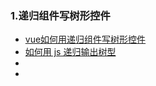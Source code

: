 ### 1.递归组件写树形控件
- [vue如何用递归组件写树形控件](https://blog.csdn.net/zhaoxiang66/article/details/80940762)
- [如何用 js 递归输出树型](https://www.cnblogs.com/yeminglong/p/4787533.html)
- []()
- []()
